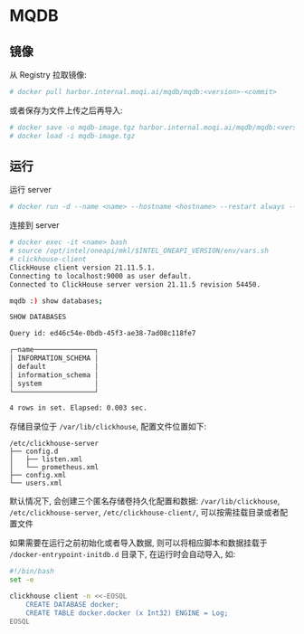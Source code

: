 # MQDB

## 镜像

从 Registry 拉取镜像:

```bash
# docker pull harbor.internal.moqi.ai/mqdb/mqdb:<version>-<commit>
```

或者保存为文件上传之后再导入:

```bash
# docker save -o mqdb-image.tgz harbor.internal.moqi.ai/mqdb/mqdb:<version>-<commit>
# docker load -i mqdb-image.tgz
```

## 运行

运行 server

```bash
# docker run -d --name <name> --hostname <hostname> --restart always --ulimit nofile=262144:262144 harbor.internal.moqi.ai/mqdb/mqdb:<version>-<commit>
```

连接到 server

```bash
# docker exec -it <name> bash
# source /opt/intel/oneapi/mkl/$INTEL_ONEAPI_VERSION/env/vars.sh
# clickhouse-client
ClickHouse client version 21.11.5.1.
Connecting to localhost:9000 as user default.
Connected to ClickHouse server version 21.11.5 revision 54450.

mqdb :) show databases;

SHOW DATABASES

Query id: ed46c54e-0bdb-45f3-ae38-7ad08c118fe7

┌─name───────────────┐
│ INFORMATION_SCHEMA │
│ default            │
│ information_schema │
│ system             │
└────────────────────┘

4 rows in set. Elapsed: 0.003 sec.
```

存储目录位于 `/var/lib/clickhouse`, 配置文件位置如下:

```text
/etc/clickhouse-server
├── config.d
│   ├── listen.xml
│   └── prometheus.xml
├── config.xml
└── users.xml
```

默认情况下, 会创建三个匿名存储卷持久化配置和数据: `/var/lib/clickhouse`, `/etc/clickhouse-server`, `/etc/clickhouse-client/`, 可以按需挂载目录或者配置文件

如果需要在运行之前初始化或者导入数据, 则可以将相应脚本和数据挂载于 `/docker-entrypoint-initdb.d` 目录下, 在运行时会自动导入, 如:

```bash
#!/bin/bash
set -e

clickhouse client -n <<-EOSQL
    CREATE DATABASE docker;
    CREATE TABLE docker.docker (x Int32) ENGINE = Log;
EOSQL
```
